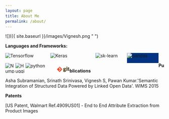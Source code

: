 ```yaml
---
layout: page
title: About Me
permalink: /about/
---
```


![]({{ site.baseurl }}/images/Vignesh.png " ")



**Languages and Frameworks:**
<p align="left">
  <img src="https://www.gstatic.com/devrel-devsite/prod/va2f579f943e40687d02fe75a771878e054c901286ea550f8e49c5efb402dac68/tensorflow/images/lockup.svg" alt="Tensorflow" width="143" height="32" align="left"/>

  <img src="https://s3.amazonaws.com/keras.io/img/keras-logo-2018-large-1200.png" alt="Keras" width="143" height="32" align="left"/>

<img src="https://scikit-learn.org/stable/_static/scikit-learn-logo-small.png" alt="sk-learn" width="100" height="32" align="left"/>

<img src="https://pandas.pydata.org/static/img/pandas_white.svg" alt="pandas" width="100" height="32" align="left" style="background-color:#033382;"/>

<img src="https://numpy.org/images/logos/numpy.svg" alt="Numpy" width="32" height="32" align="left"/>

<img src="https://huggingface.co/front/assets/huggingface_logo.svg" alt="Hugging Face" width="32" height="32" align="left"/>

<br>

<img src="https://www.python.org/static/community_logos/python-logo.png" alt="python" width="100" height="32" align="left"/>


<img src="https://raw.githubusercontent.com/github/explore/80688e429a7d4ef2fca1e82350fe8e3517d3494d/topics/git/git.png" alt="git" width="40" height="40" align="left"/>

</p>

**Publications**

<p>
Asha Subramanian, Srinath Srinivasa, Vignesh S, Pawan Kumar.'Semantic Integration of Structured Data Powered by Linked Open Data'. WIMS 2015
</p>

**Patents**
<p>

[US Patent, Walmart Ref.4909US01] - End to End Attribute Extraction from Product Images

</p>